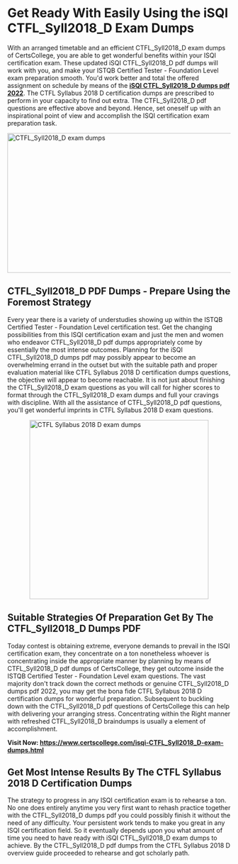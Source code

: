 <h1><strong>Get Ready With Easily Using the iSQI CTFL_Syll2018_D Exam Dumps&nbsp;</strong></h1>
<p><span style="font-weight: 400;">With an arranged timetable and an efficient  CTFL_Syll2018_D exam dumps of CertsCollege, you are able to get wonderful benefits within your ISQI certification exam. These updated iSQI CTFL_Syll2018_D pdf dumps will work with you, and make your ISTQB Certified Tester - Foundation Level exam preparation smooth. You'd work better and total the offered assignment on schedule by means of the <strong><a href="https://www.certscollege.com/isqi-CTFL_Syll2018_D-exam-dumps.html">iSQI CTFL_Syll2018_D dumps pdf 2022</a></strong>. The CTFL Syllabus 2018 D certification dumps are prescribed to perform in your capacity to find out extra. The  CTFL_Syll2018_D pdf questions are effective above and beyond. Hence, set oneself up with an inspirational point of view and accomplish the ISQI certification exam preparation task.&nbsp;</span></p>
<p><span style="font-weight: 400;"><img style="display: block; margin-left: auto; margin-right: auto;" src="https://i.ibb.co/CPDK3ps/Yellow-and-Blue-Initiative-Blog-Banner.png" alt="CTFL_Syll2018_D exam dumps" width="559" height="315" /></span></p>
<h2><strong>CTFL_Syll2018_D PDF Dumps - Prepare Using the Foremost Strategy</strong></h2>
<p><span style="font-weight: 400;">Every year there is a variety of understudies showing up within the ISTQB Certified Tester - Foundation Level certification test. Get the changing possibilities from this ISQI certification exam and just the men and women who endeavor CTFL_Syll2018_D pdf dumps appropriately come by essentially the most intense outcomes. Planning for the iSQI CTFL_Syll2018_D dumps pdf may possibly appear to become an overwhelming errand in the outset but with the suitable path and proper evaluation material like CTFL Syllabus 2018 D certification dumps questions, the objective will appear to become reachable. It is not just about finishing the CTFL_Syll2018_D exam questions as you will call for higher scores to format through the CTFL_Syll2018_D exam dumps and full your cravings with discipline. With all the assistance of CTFL_Syll2018_D pdf questions, you'll get wonderful imprints in CTFL Syllabus 2018 D exam questions.</span></p>
<p><span style="font-weight: 400;"><a href="https://tinyurl.com/2kup3ebp"><img style="display: block; margin-left: auto; margin-right: auto;" src="https://i.ibb.co/9tMrhdY/Teacher-Appreciation-Invitation.png" alt="CTFL Syllabus 2018 D exam dumps " width="404" height="404" /></a></span></p>
<h2><strong>Suitable Strategies Of Preparation Get By The CTFL_Syll2018_D Dumps PDF</strong></h2>
<p><span style="font-weight: 400;">Today contest is obtaining extreme, everyone demands to prevail in the ISQI certification exam, they concentrate on a ton nonetheless whoever is concentrating inside the appropriate manner by planning by means of CTFL_Syll2018_D pdf dumps of CertsCollege, they get outcome inside the ISTQB Certified Tester - Foundation Level exam questions. The vast majority don't track down the correct methods or genuine CTFL_Syll2018_D dumps pdf 2022, you may get the bona fide CTFL Syllabus 2018 D certification dumps for wonderful preparation. Subsequent to buckling down with the  CTFL_Syll2018_D pdf questions of CertsCollege this can help with delivering your arranging stress. Concentrating within the Right manner with refreshed CTFL_Syll2018_D braindumps is usually a element of accomplishment.</span></p>
<p><span style="font-weight: 400;"><strong>Visit Now: <a href="https://www.certscollege.com/isqi-CTFL_Syll2018_D-exam-dumps.html">https://www.certscollege.com/isqi-CTFL_Syll2018_D-exam-dumps.html</a></strong></span></p>
<h2><strong>Get Most Intense Results By The CTFL Syllabus 2018 D Certification Dumps</strong></h2>
<p><span style="font-weight: 400;">The strategy to progress in any ISQI certification exam is to rehearse a ton. No one does entirely anytime you very first want to rehash practice together with the CTFL_Syll2018_D dumps pdf you could possibly finish it without the need of any difficulty. Your persistent work tends to make you great in any ISQI certification field. So it eventually depends upon you what amount of time you need to have ready with iSQI CTFL_Syll2018_D exam dumps to achieve. By the CTFL_Syll2018_D pdf dumps from the CTFL Syllabus 2018 D overview guide proceeded to rehearse and got scholarly path.</span></p>
